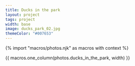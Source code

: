 ```yaml
---
title: Ducks in the park
layout: project
tags: project
width: base
image: ducks_park_02.jpg
themeColor: "#007653"
---
```


{% import "macros/photos.njk" as macros with context %}

{{ macros.one_column(photos.ducks_in_the_park, width) }}
